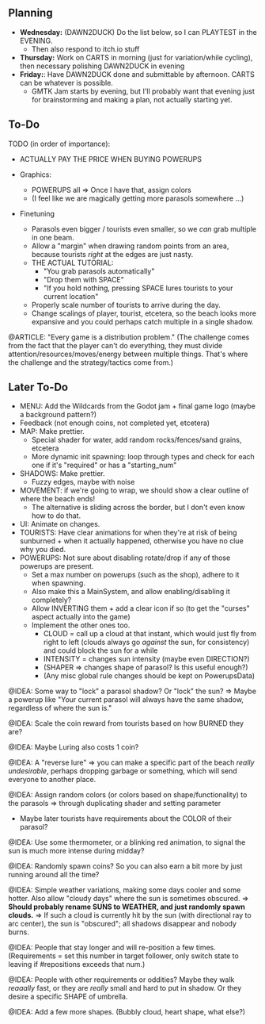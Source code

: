 
## Planning

* **Wednesday:** (DAWN2DUCK) Do the list below, so I can PLAYTEST in the EVENING.
  * Then also respond to itch.io stuff
* **Thursday:** Work on CARTS in morning (just for variation/while cycling), then necessary polishing DAWN2DUCK in evening
* **Friday:**: Have DAWN2DUCK done and submittable by afternoon. CARTS can be whatever is possible.
  * GMTK Jam starts by evening, but I'll probably want that evening just for brainstorming and making a plan, not actually starting yet.

## To-Do


TODO (in order of importance):

* ACTUALLY PAY THE PRICE WHEN BUYING POWERUPS
* Graphics:
  * POWERUPS all => Once I have that, assign colors
  * (I feel like we are magically getting more parasols somewhere ...)

* Finetuning 
  * Parasols even bigger / tourists even smaller, so we _can_ grab multiple in one beam.
  * Allow a "margin" when drawing random points from an area, because tourists _right_ at the edges are just nasty.
  * THE ACTUAL TUTORIAL:
    * "You grab parasols automatically"
    * "Drop them with SPACE"
    * "If you hold nothing, pressing SPACE lures tourists to your current location"
  * Properly scale number of tourists to arrive during the day.
  * Change scalings of player, tourist, etcetera, so the beach looks more expansive and you could perhaps catch multiple in a single shadow.

@ARTICLE: "Every game is a distribution problem." (The challenge comes from the fact that the player can't do everything, they must divide attention/resources/moves/energy between multiple things. That's where the challenge and the strategy/tactics come from.)

## Later To-Do

* MENU: Add the Wildcards from the Godot jam + final game logo (maybe a background pattern?)
* Feedback (not enough coins, not completed yet, etcetera)
* MAP: Make prettier.
  * Special shader for water, add random rocks/fences/sand grains, etcetera
  * More dynamic init spawning: loop through types and check for each one if it's "required" or has a "starting_num"
* SHADOWS: Make prettier.
  * Fuzzy edges, maybe with noise
* MOVEMENT: if we're going to wrap, we should show a clear outline of where the beach ends!
  * The alternative is sliding across the border, but I don't even know how to do that.
* UI: Animate on changes.
* TOURISTS: Have clear animations for when they're at risk of being sunburned + when it actually happened, otherwise you have no clue why you died.
* POWERUPS: Not sure about disabling rotate/drop if any of those powerups are present.
  * Set a max number on powerups (such as the shop), adhere to it when spawning.
  * Also make this a MainSystem, and allow enabling/disabling it completely?
  * Allow INVERTING them + add a clear icon if so (to get the "curses" aspect actually into the game)
  * Implement the other ones too.
    * CLOUD = call up a cloud at that instant, which would just fly from right to left (clouds always go _against_ the sun, for consistency) and could block the sun for a while
    * INTENSITY = changes sun intensity (maybe even DIRECTION?)
    * (SHAPER => changes shape of parasol? Is this useful enough?)
    * (Any misc global rule changes should be kept on PowerupsData)



@IDEA: Some way to "lock" a parasol shadow? Or "lock" the sun? => Maybe a powerup like "Your current parasol will always have the same shadow, regardless of where the sun is."

@IDEA: Scale the coin reward from tourists based on how BURNED they are?

@IDEA: Maybe Luring also costs 1 coin?

@IDEA: A "reverse lure" => you can make a specific part of the beach _really undesirable_, perhaps dropping garbage or something, which will send everyone to another place.

@IDEA: Assign random colors (or colors based on shape/functionality) to the parasols => through duplicating shader and setting parameter
* Maybe later tourists have requirements about the COLOR of their parasol?

@IDEA: Use some thermometer, or a blinking red animation, to signal the sun is much more intense during midday?

@IDEA: Randomly spawn coins? So you can also earn a bit more by just running around all the time?

@IDEA: Simple weather variations, making some days cooler and some hotter. Also allow "cloudy days" where the sun is sometimes obscured. => **Should probably rename SUNS to WEATHER, and just randomly spawn clouds.** => If such a cloud is currently hit by the sun (with directional ray to arc center), the sun is "obscured"; all shadows disappear and nobody burns.

@IDEA: People that stay longer and will re-position a few times. (Requirements = set this number in target follower, only switch state to leaving if #repositions exceeds that num.)

@IDEA: People with other requirements or oddities? Maybe they walk _reaaally_ fast, or they are _really_ small and hard to put in shadow. Or they desire a specific SHAPE of umbrella.

@IDEA: Add a few more shapes. (Bubbly cloud, heart shape, what else?)
